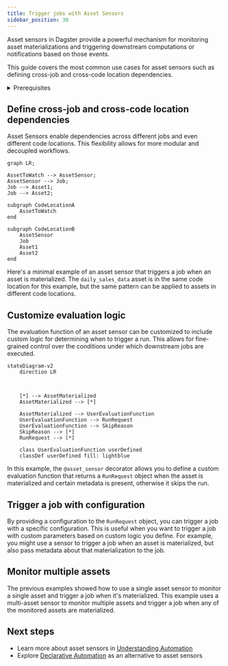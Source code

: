 ```yaml
---
title: Trigger jobs with Asset Sensors
sidebar_position: 30
---
```


Asset sensors in Dagster provide a powerful mechanism for monitoring asset materializations and triggering downstream computations or notifications based on those events.

This guide covers the most common use cases for asset sensors such as defining cross-job and cross-code location dependencies.

<details>
<summary>Prerequisites</summary>

- Familiarity with [Assets](/concepts/assets)
- Familiarity with [Ops and Jobs](/concepts/ops-and-jobs)
</details>

## Define cross-job and cross-code location dependencies

Asset Sensors enable dependencies across different jobs and even different code locations. This flexibility allows for more modular and decoupled workflows.

```mermaid
graph LR;

AssetToWatch --> AssetSensor;
AssetSensor --> Job;
Job --> Asset1;
Job --> Asset2;

subgraph CodeLocationA
    AssetToWatch
end

subgraph CodeLocationB
    AssetSensor
    Job
    Asset1
    Asset2
end
```

Here's a minimal example of an asset sensor that triggers a job when an asset is materialized. The `daily_sales_data` asset is in the same code location for this example, but the same pattern can be applied to assets in different code locations.

<CodeExample filePath="guides/automation/simple-asset-sensor-example.py" language="python" title="Simple Asset Sensor Example" />

## Customize evaluation logic

The evaluation function of an asset sensor can be customized to include custom logic for determining when to trigger a run. This allows for fine-grained control over the conditions under which downstream jobs are executed.

```mermaid
stateDiagram-v2
    direction LR



    [*] --> AssetMaterialized
    AssetMaterialized --> [*]

    AssetMaterialized --> UserEvaluationFunction
    UserEvaluationFunction --> RunRequest
    UserEvaluationFunction --> SkipReason
    SkipReason --> [*]
    RunRequest --> [*]

    class UserEvaluationFunction userDefined
    classDef userDefined fill: lightblue
```

In this example, the `@asset_sensor` decorator allows you to define a custom evaluation function that returns a `RunRequest` object when the asset is materialized and certain metadata is present,
otherwise it skips the run.

<CodeExample filePath="guides/automation/asset-sensor-custom-eval.py" language="python" title="Asset Sensor with Custom Evaluation Logic" />

## Trigger a job with configuration

By providing a configuration to the `RunRequest` object, you can trigger a job with a specific configuration. This is useful when you want to trigger a job with custom parameters based on custom logic you define. For example, you might use a sensor to trigger a job when an asset is materialized, but also pass metadata about that materialization to the job.

<CodeExample filePath="guides/automation/asset-sensor-with-config.py" language="python" title="Asset Sensor with Config" />


## Monitor multiple assets

The previous examples showed how to use a single asset sensor to monitor a single asset and trigger a job when it's materialized. This example uses a multi-asset sensor to monitor multiple assets and trigger a job when any of the monitored assets are materialized.

<CodeExample filePath="guides/automation/multi-asset-sensor.py" language="python" title="Multi-Asset Sensor" />

## Next steps

- Learn more about asset sensors in [Understanding Automation](/concepts/automation)
- Explore [Declarative Automation](/concepts/declarative-automation) as an alternative to asset sensors